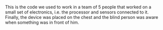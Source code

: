 
This is the code we used to work in a team of 5 people that worked on a small set of electronics, i.e. the processor and sensors connected to it.
Finally, the device was placed on the chest and the blind person was aware when something was in front of him.